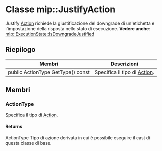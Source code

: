 # <a name="class-mipjustifyaction"></a>Classe mip::JustifyAction 
Justify [Action](#classmip_1_1_action) richiede la giustificazione del downgrade di un'etichetta e l'impostazione della risposta nello stato di esecuzione.
**Vedere anche**: [mip::ExecutionState::IsDowngradeJustified](#classmip_1_1_execution_state_1ac087c175ea61e5c1b8845f195d7e8cb9)
  
## <a name="summary"></a>Riepilogo
 Membri                        | Descrizioni                                
--------------------------------|---------------------------------------------
public ActionType GetType() const  |  Specifica il tipo di [Action](#classmip_1_1_action).
  
## <a name="members"></a>Membri
  
### <a name="actiontype"></a>ActionType
Specifica il tipo di [Action](#classmip_1_1_action).
  
#### <a name="returns"></a>Returns
ActionType Tipo di azione derivata in cui è possibile eseguire il cast di questa classe di base.
